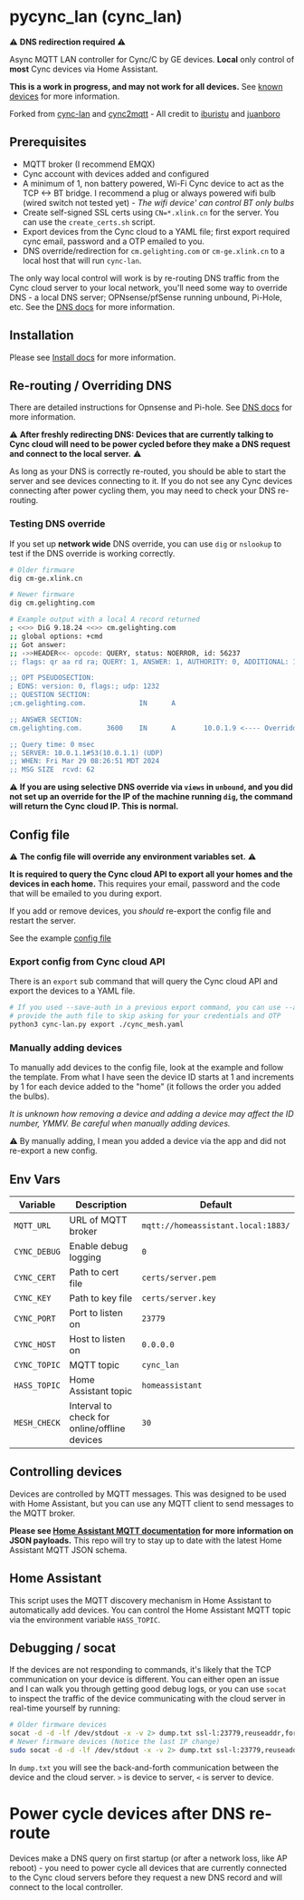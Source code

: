 # pycync_lan (cync_lan)

:warning: **DNS redirection required** :warning:

Async MQTT LAN controller for Cync/C by GE devices. **Local** only control of **most** Cync devices via Home Assistant.

**This is a work in progress, and may not work for all devices.** See [known devices](docs/known_devices.md) for more information.

Forked from [cync-lan](https://github.com/iburistu/cync-lan) and [cync2mqtt](https://github.com/juanboro/cync2mqtt) - All credit to [iburistu](https://github.com/iburistu) and [juanboro](https://github.com/juanboro)

## Prerequisites

- MQTT broker (I recommend EMQX)
- Cync account with devices added and configured
- A minimum of 1, non battery powered, Wi-Fi Cync device to act as the TCP <-> BT bridge. I recommend a plug or always powered wifi bulb (wired switch not tested yet) - *The wifi device' can control BT only bulbs*
- Create self-signed SSL certs using `CN=*.xlink.cn` for the server. You can use the `create_certs.sh` script.
- Export devices from the Cync cloud to a YAML file; first export required cync email, password and a OTP emailed to you.
- DNS override/redirection for `cm.gelighting.com` or `cm-ge.xlink.cn` to a local host that will run `cync-lan`.

The only way local control will work is by re-routing DNS traffic from the Cync cloud server to your local network, you'll need some 
way to override DNS - a local DNS server; OPNsense/pfSense running unbound, Pi-Hole, etc. See the [DNS docs](docs/DNS.md) for more information.

## Installation
Please see [Install docs](./docs/INSTALL.md) for more information.

## Re-routing / Overriding DNS
There are detailed instructions for Opnsense and Pi-hole. See [DNS docs](docs/DNS.md) for more information.

:warning: **After freshly redirecting DNS: Devices that are currently talking to Cync cloud will need to be power cycled before they make a DNS request and connect to the local server.** :warning:

As long as your DNS is correctly re-routed, you should be able to start the server and see devices connecting to it.
If you do not see any Cync devices connecting after power cycling them, you may need to check your DNS re-routing.

### Testing DNS override
If you set up **network wide** DNS override, you can use `dig` or `nslookup` to test 
if the DNS override is working correctly.

 ```bash
# Older firmware
dig cm-ge.xlink.cn

# Newer firmware
dig cm.gelighting.com

# Example output with a local A record returned
; <<>> DiG 9.18.24 <<>> cm.gelighting.com
;; global options: +cmd
;; Got answer:
;; ->>HEADER<<- opcode: QUERY, status: NOERROR, id: 56237
;; flags: qr aa rd ra; QUERY: 1, ANSWER: 1, AUTHORITY: 0, ADDITIONAL: 1

;; OPT PSEUDOSECTION:
; EDNS: version: 0, flags:; udp: 1232
;; QUESTION SECTION:
;cm.gelighting.com.             IN      A

;; ANSWER SECTION:
cm.gelighting.com.      3600    IN      A       10.0.1.9 <---- Overridden to a local machine running cync-lan

;; Query time: 0 msec
;; SERVER: 10.0.1.1#53(10.0.1.1) (UDP)
;; WHEN: Fri Mar 29 08:26:51 MDT 2024
;; MSG SIZE  rcvd: 62
```

:warning: **If you are using selective DNS override via `views` in `unbound`, and you did not set up an override for the IP of the machine running `dig`,
the command will return the Cync cloud IP. This is normal.**

## Config file
:warning: **The config file will override any environment variables set.** :warning:

**It is required to query the Cync cloud API to export all your homes and the devices in each home.** 
This requires your email, password and the code that will be emailed to you during export.

If you add or remove devices, you *should* re-export the config file and restart the server.

See the example [config file](./cync_mesh_example.yaml)

### Export config from Cync cloud API
There is an `export` sub command that will query the Cync cloud API and export the devices to a YAML file.

```bash
# If you used --save-auth in a previous export command, you can use --auth to 
# provide the auth file to skip asking for your credentials and OTP
python3 cync-lan.py export ./cync_mesh.yaml
```

### Manually adding devices
To manually add devices to the config file, look at the example and follow the template. 
From what I have seen the device ID starts at 1 and increments by 1 for each device added to the "home" 
(it follows the order you added the bulbs).

*It is unknown how removing a device and adding a device may affect the ID number, YMMV. 
Be careful when manually adding devices.*

:warning: By manually adding, I mean you added a device via the app and did not re-export a new config.

## Env Vars

| Variable     | Description                                  | Default                            |
|--------------|----------------------------------------------|------------------------------------|
| `MQTT_URL`   | URL of MQTT broker                           | `mqtt://homeassistant.local:1883/` |
| `CYNC_DEBUG` | Enable debug logging                         | `0`                                |
| `CYNC_CERT`  | Path to cert file                            | `certs/server.pem`                 |
| `CYNC_KEY`   | Path to key file                             | `certs/server.key`                 |
| `CYNC_PORT`  | Port to listen on                            | `23779`                            |
| `CYNC_HOST`  | Host to listen on                            | `0.0.0.0`                          |
| `CYNC_TOPIC` | MQTT topic                                   | `cync_lan`                         |
| `HASS_TOPIC` | Home Assistant topic                         | `homeassistant`                    |
| `MESH_CHECK` | Interval to check for online/offline devices | `30`                               |

## Controlling devices

Devices are controlled by MQTT messages. This was designed to be used with Home Assistant, but you can use 
any MQTT client to send messages to the MQTT broker.

**Please see [Home Assistant MQTT documentation](https://www.home-assistant.io/integrations/light.mqtt/#json-schema) 
for more information on JSON payloads.** This repo will try to stay up to date with the latest Home Assistant MQTT JSON schema.

## Home Assistant

This script uses the MQTT discovery mechanism in Home Assistant to automatically add devices.
You can control the Home Assistant MQTT topic via the environment variable `HASS_TOPIC`.

## Debugging / socat

If the devices are not responding to commands, it's likely that the TCP communication on your
device is different. You can either open an issue and I can walk you through getting good debug logs, 
or you can use `socat` to inspect the traffic of the device communicating with the cloud server in real-time yourself by running:

```bash
# Older firmware devices
socat -d -d -lf /dev/stdout -x -v 2> dump.txt ssl-l:23779,reuseaddr,fork,cert=certs/server.pem,verify=0 openssl:34.73.130.191:23779,verify=0
# Newer firmware devices (Notice the last IP change)
sudo socat -d -d -lf /dev/stdout -x -v 2> dump.txt ssl-l:23779,reuseaddr,fork,cert=certs/server.pem,verify=0 openssl:35.196.85.236:23779,verify=0
```
In `dump.txt` you will see the back-and-forth communication between the device and the cloud server.
`>` is device to server, `<` is server to device.


# Power cycle devices after DNS re-route
Devices make a DNS query on first startup (or after a network loss, like AP reboot) - 
you need to power cycle all devices that are currently connected to the Cync cloud servers 
before they request a new DNS record and will connect to the local controller.
